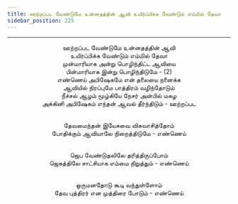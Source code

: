 ```yaml
---
title: ஊற்றப்பட வேண்டுமே உன்னதத்தின் ஆவி உயிர்ப்பிக்க வேண்டும் எம்மில் தேவா
sidebar_position: 225
---
```


---
<center>
ஊற்றப்பட வேண்டுமே உன்னதத்தின் ஆவி<br/>
உயிர்ப்பிக்க வேண்டும் எம்மில் தேவா<br/>
முன்மாரியாக அன்று பொழிந்திட்ட ஆவியை<br/>
பின்மாரியாக இன்று பொழிந்திடுமே - (2)<br/>
எண்ணெய் அபிஷேகமே என் தலையை நனைக்க<br/>
ஆவியில் நிரப்புமே பாத்திரம் வழிந்தோடும்<br/>
நீச்சல் ஆழம் மூழ்கியே நேசர் அன்பில் மகழ<br/>
அக்கினி அபிஷேகம் எந்தன் ஆவல் தீர்ந்திடும் - ஊற்றப்பட<br/><br/>

தேவமைந்தன் இயேசுவை விசுவாசித்தோம்<br/>
போதிக்கும் ஆவியாலே நிறைத்திடுமே                - எண்ணெய்<br/><br/>

ஜெப வேண்டுதலிலே தரித்திருப்போம்<br/>
ஜெகத்திலே சாட்சியாக எம்மை நிறுத்தும்                - எண்ணெய்<br/><br/>

ஒருமனதோடு கூடி வந்துள்ளோம்<br/>
தேவ புத்திரர் என முத்திரை போடும்                - எண்ணெய்
</center>